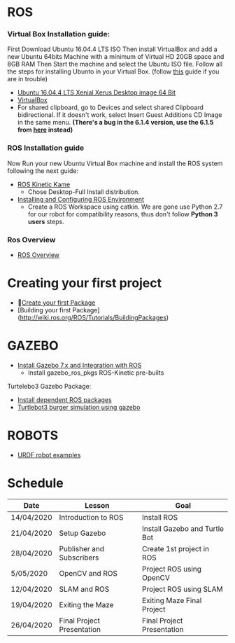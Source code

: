 # ROS


### Virtual Box Installation guide:

First Download Ubuntu 16.04.4 LTS ISO
Then install VirtualBox and add a new Ubuntu 64bits Machine with a mínimum of Virtual HD 20GB space and 8GB RAM Then Start the machine and select the Ubuntu ISO file. Follow all the steps for installing Ubunto in your Virtual Box. (follow [this](https://itsfoss.com/install-linux-in-virtualbox/) guide if you are in trouble)

* [Ubuntu 16.04.4 LTS Xenial Xerus Desktop image 64 Bit](http://releases.ubuntu.com/16.04/)
* [VirtualBox](https://www.virtualbox.org/)
* For shared clipboard, go to Devices and select shared Clipboard bidirectional. If it doesn't work, select Insert Guest Additions CD Image in the same menu. **(There's a bug in the 6.1.4 version, use the 6.1.5 from [here](https://www.virtualbox.org/download/testcase/VBoxGuestAdditions_6.1.5-136807.iso) instead)**


### ROS Installation guide
Now Run your new Ubuntu Virtual Box machine and install the ROS system following the next guide:

* [ROS Kinetic Kame](http://wiki.ros.org/kinetic/Installation/Ubuntu) 
	* Chose Desktop-Full Install distribution.
* [Installing and Configuring ROS Environment](http://wiki.ros.org/ROS/Tutorials/InstallingandConfiguringROSEnvironment)
	* Create a ROS Workspace using catkin. We are gone use Python 2.7 for our robot for compatibility reasons, thus don't follow **Python 3 users** steps.

### Ros Overview

* [ROS Overview](http://wiki.ros.org/ROS/Introduction)

# Creating your first project
* [Create your first Package](http://wiki.ros.org/ROS/Tutorials/CreatingPackage)
* [Building your first Package] (http://wiki.ros.org/ROS/Tutorials/BuildingPackages)



# GAZEBO
* [Install Gazebo 7.x and Integration with ROS](http://gazebosim.org/tutorials?tut=ros_installing&cat=connect_ros)
	* Install gazebo_ros_pkgs ROS-Kinetic pre-builts  

Turtelebo3 Gazebo Package:
* [Install dependent ROS packages](http://emanual.robotis.com/docs/en/platform/turtlebot3/pc_setup/#install-dependent-ros-1-packages)
* [Turtlebot3 burger simulation using gazebo](http://emanual.robotis.com/docs/en/platform/turtlebot3/simulation/)



# ROBOTS
* [URDF robot examples](https://wiki.ros.org/urdf/Examples)

# Schedule

|  Date |  Lesson |   Goal|   
|--- | --- | ---|
|  14/04/2020 | Introduction to ROS  | Install ROS
|  21/04/2020|  Setup Gazebo| Install Gazebo and Turtle Bot   
|  28/04/2020 | Publisher and Subscribers | Create 1st project in ROS   
|  5/05/2020  | OpenCV and ROS| Project ROS using OpenCV   
|  12/04/2020 | SLAM and ROS| Project ROS using SLAM   
|  19/04/2020 | Exiting the Maze | Exiting Maze Final Project  
|  26/04/2020 | Final Project Presentation | Final Project Presentation

